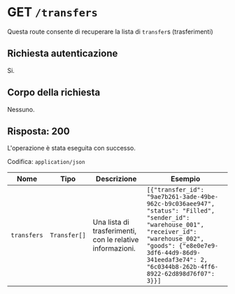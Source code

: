# GET `/transfers`

Questa route consente di recuperare la lista di `transfer`s (trasferimenti)

## Richiesta autenticazione

Si.

## Corpo della richiesta

Nessuno.

## Risposta: 200

L'operazione è stata eseguita con successo.

Codifica: `application/json`

<!--raw-typst
#figure(
   table(
        columns: (1fr, 1fr, 2fr, 4fr),
        inset: 5pt,
        align: horizon,
        table.header(
            [#text(fill:white)[Nome]],
            [#text(fill:white)[Tipo]],
            [#text(fill:white)[Descrizione]],
            [#text(fill:white)[Esempio]],
        ),
        [`transfers`], [`Transfer[]`], [Una lista di trasferimenti, con le relative informazioni.], [`[{"transfer_id": "9ae7b261-3ade-49be-962c-b9c036aee947", "status": "Filled", "sender_id": "warehouse_001", "receiver_id": "warehouse_002", "goods": {"e8e0e7e9-3df6-44d9-86d9-341eedaf3e74": 2, "6c0344b8-262b-4ff6-8922-62d898d76f07": 3}}]`],
   ),
   caption: [Risposta di GET `/transfers`],
)
-->

<!--typst-begin-exclude-->
| Nome | Tipo | Descrizione | Esempio |
| ----------- | ------------ | --------------------------------------------------------- | ---------------------------------------------------------------------------------------------------------------------------------------------------------------------------------------------------------------------------------------------- |
| `transfers` | `Transfer[]` | Una lista di trasferimenti, con le relative informazioni. | `[{"transfer_id": "9ae7b261-3ade-49be-962c-b9c036aee947", "status": "Filled", "sender_id": "warehouse_001", "receiver_id": "warehouse_002", "goods": {"e8e0e7e9-3df6-44d9-86d9-341eedaf3e74": 2, "6c0344b8-262b-4ff6-8922-62d898d76f07": 3}}]` |
<!--typst-end-exclude-->
